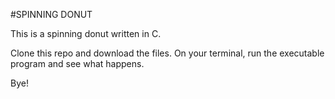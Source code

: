 #SPINNING DONUT

This is a spinning donut written in C.

Clone this repo and download the files. On your terminal, run the executable program and see what happens.

Bye!
